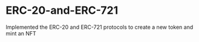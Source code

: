 # ERC-20-and-ERC-721
Implemented the ERC-20 and ERC-721 protocols to create a new token and mint an NFT
